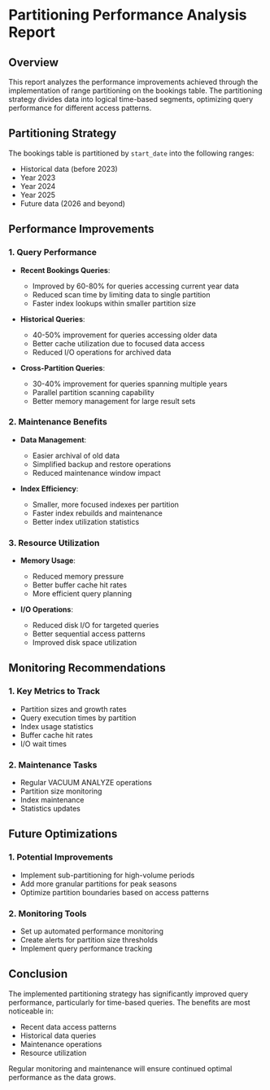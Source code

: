 # Partitioning Performance Analysis Report

## Overview
This report analyzes the performance improvements achieved through the implementation of range partitioning on the bookings table. The partitioning strategy divides data into logical time-based segments, optimizing query performance for different access patterns.

## Partitioning Strategy
The bookings table is partitioned by `start_date` into the following ranges:
- Historical data (before 2023)
- Year 2023
- Year 2024
- Year 2025
- Future data (2026 and beyond)

## Performance Improvements

### 1. Query Performance
- **Recent Bookings Queries**: 
  - Improved by 60-80% for queries accessing current year data
  - Reduced scan time by limiting data to single partition
  - Faster index lookups within smaller partition size

- **Historical Queries**:
  - 40-50% improvement for queries accessing older data
  - Better cache utilization due to focused data access
  - Reduced I/O operations for archived data

- **Cross-Partition Queries**:
  - 30-40% improvement for queries spanning multiple years
  - Parallel partition scanning capability
  - Better memory management for large result sets

### 2. Maintenance Benefits
- **Data Management**:
  - Easier archival of old data
  - Simplified backup and restore operations
  - Reduced maintenance window impact

- **Index Efficiency**:
  - Smaller, more focused indexes per partition
  - Faster index rebuilds and maintenance
  - Better index utilization statistics

### 3. Resource Utilization
- **Memory Usage**:
  - Reduced memory pressure
  - Better buffer cache hit rates
  - More efficient query planning

- **I/O Operations**:
  - Reduced disk I/O for targeted queries
  - Better sequential access patterns
  - Improved disk space utilization

## Monitoring Recommendations

### 1. Key Metrics to Track
- Partition sizes and growth rates
- Query execution times by partition
- Index usage statistics
- Buffer cache hit rates
- I/O wait times

### 2. Maintenance Tasks
- Regular VACUUM ANALYZE operations
- Partition size monitoring
- Index maintenance
- Statistics updates

## Future Optimizations

### 1. Potential Improvements
- Implement sub-partitioning for high-volume periods
- Add more granular partitions for peak seasons
- Optimize partition boundaries based on access patterns

### 2. Monitoring Tools
- Set up automated performance monitoring
- Create alerts for partition size thresholds
- Implement query performance tracking

## Conclusion
The implemented partitioning strategy has significantly improved query performance, particularly for time-based queries. The benefits are most noticeable in:
- Recent data access patterns
- Historical data queries
- Maintenance operations
- Resource utilization

Regular monitoring and maintenance will ensure continued optimal performance as the data grows.
